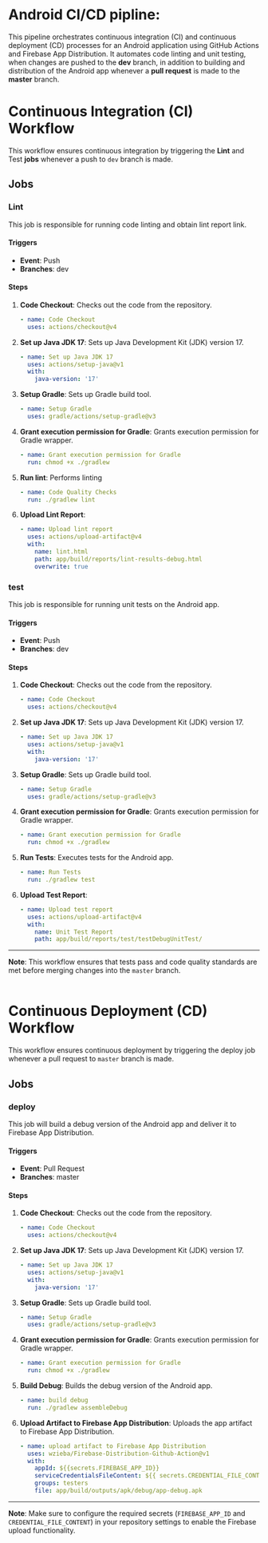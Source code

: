 # Android CI/CD pipline:

This pipeline orchestrates continuous integration (CI) and continuous deployment (CD) processes for an Android application using GitHub Actions and Firebase App Distribution. It automates code linting and unit testing, when changes are pushed to the **dev** branch, in addition to building and distribution of the Android app whenever a **pull request** is made to the **master** branch.


# Continuous Integration (CI) Workflow

This workflow ensures continuous integration by triggering the **Lint** and Test **jobs** whenever a push to `dev` branch is made.


## Jobs

### Lint

This job is responsible for running code linting and obtain lint report link.

#### Triggers

- **Event**: Push
- **Branches**: dev

#### Steps

1. **Code Checkout**: Checks out the code from the repository.
    ```yaml
    - name: Code Checkout
      uses: actions/checkout@v4
    ```

2. **Set up Java JDK 17**: Sets up Java Development Kit (JDK) version 17.
    ```yaml
    - name: Set up Java JDK 17
      uses: actions/setup-java@v1
      with:
        java-version: '17'
    ```

3. **Setup Gradle**: Sets up Gradle build tool.
    ```yaml
    - name: Setup Gradle
      uses: gradle/actions/setup-gradle@v3
    ```

4. **Grant execution permission for Gradle**: Grants execution permission for Gradle wrapper.
    ```yaml
    - name: Grant execution permission for Gradle
      run: chmod +x ./gradlew
    ```

5. **Run lint**: Performs linting
    ```yaml
    - name: Code Quality Checks
      run: ./gradlew lint
    ```
6. **Upload Lint Report**: 
    ```yaml
    - name: Upload lint report
      uses: actions/upload-artifact@v4
      with:
        name: lint.html
        path: app/build/reports/lint-results-debug.html
        overwrite: true
    ```

### test

This job is responsible for running unit tests on the Android app.

#### Triggers

- **Event**: Push
- **Branches**: dev

#### Steps

1. **Code Checkout**: Checks out the code from the repository.
    ```yaml
    - name: Code Checkout
      uses: actions/checkout@v4
    ```

2. **Set up Java JDK 17**: Sets up Java Development Kit (JDK) version 17.
    ```yaml
    - name: Set up Java JDK 17
      uses: actions/setup-java@v1
      with:
        java-version: '17'
    ```

3. **Setup Gradle**: Sets up Gradle build tool.
    ```yaml
    - name: Setup Gradle
      uses: gradle/actions/setup-gradle@v3
    ```

4. **Grant execution permission for Gradle**: Grants execution permission for Gradle wrapper.
    ```yaml
    - name: Grant execution permission for Gradle
      run: chmod +x ./gradlew
    ```

5. **Run Tests**: Executes tests for the Android app.
    ```yaml
    - name: Run Tests
      run: ./gradlew test
    ```

6. **Upload Test Report**: 
    ```yaml
    - name: Upload test report
      uses: actions/upload-artifact@v4
      with:
        name: Unit Test Report
        path: app/build/reports/test/testDebugUnitTest/
    ```

---

**Note**: This workflow ensures that tests pass and code quality standards are met before merging changes into the `master` branch. <br /><br />

# Continuous Deployment (CD) Workflow

This workflow ensures continuous deployment by triggering the deploy job whenever a pull request to `master` branch is made.

## Jobs

### deploy

This job will build a debug version of the Android app and deliver it to Firebase App Distribution.

#### Triggers

- **Event**: Pull Request
- **Branches**: master

#### Steps

1. **Code Checkout**: Checks out the code from the repository.
    ```yaml
    - name: Code Checkout
      uses: actions/checkout@v4
    ```

2. **Set up Java JDK 17**: Sets up Java Development Kit (JDK) version 17.
    ```yaml
    - name: Set up Java JDK 17
      uses: actions/setup-java@v1
      with:
        java-version: '17'
    ```

3. **Setup Gradle**: Sets up Gradle build tool.
    ```yaml
    - name: Setup Gradle
      uses: gradle/actions/setup-gradle@v3
    ```

4. **Grant execution permission for Gradle**: Grants execution permission for Gradle wrapper.
    ```yaml
    - name: Grant execution permission for Gradle
      run: chmod +x ./gradlew
    ```

5. **Build Debug**: Builds the debug version of the Android app.
    ```yaml
    - name: build debug
      run: ./gradlew assembleDebug
    ```

6. **Upload Artifact to Firebase App Distribution**: Uploads the app artifact to Firebase App Distribution.
    ```yaml
    - name: upload artifact to Firebase App Distribution
      uses: wzieba/Firebase-Distribution-Github-Action@v1
      with:
        appId: ${{secrets.FIREBASE_APP_ID}}
        serviceCredentialsFileContent: ${{ secrets.CREDENTIAL_FILE_CONTENT }}
        groups: testers
        file: app/build/outputs/apk/debug/app-debug.apk
    ```

---

**Note**: Make sure to configure the required secrets (`FIREBASE_APP_ID` and `CREDENTIAL_FILE_CONTENT`) in your repository settings to enable the Firebase upload functionality.
